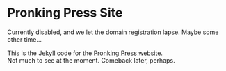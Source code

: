 
# Pronking Press Site

Currently disabled, and we let the domain registration lapse. Maybe some other time...

This is the [Jekyll](http://jekyllrb.com) code for the 
[Pronking Press website](http://pronkingpress.com/).  
Not much to see at the moment.  Comeback later, perhaps.
